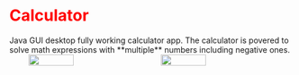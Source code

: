 <h1 style="color: red">Calculator</h1>
Java GUI desktop fully working calculator app.
The calculator is povered to solve math expressions with **multiple** numbers including negative ones.

<div style="display: flex; flex-direction: row; justify-content: space-evenly;">
<image src="https://github.com/Sevastian-Bahynskyi/Calculator/assets/114170185/7626a23b-2902-4f4c-9d8e-b0b3e546a6b4" style="width: 40%;"/>


<image src="https://github.com/Sevastian-Bahynskyi/Calculator/assets/114170185/42d02d00-c33b-4924-b140-64754d6b91a6" style="width: 40%;"/>
</div>

